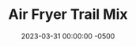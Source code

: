 ---
layout: post
title:  "Air Fryer Trail Mix"
date:   2023-03-31 00:00:00 -0500
categories: 
- Recipes
- Finger Foods
permalink: /recipes/air-fried-trail-mix
image: /assets/Food/Finger Food/Air Fry Trail Mix/air-fry-trail-cover.jpg
ing: airfrytrail-ing
facts: airfrytrail-facts
section1: Roasted Chickpeas
start2: Almonds
section2: Paprika Spiced Nutes
start3: Banana, overripe
section3: Banana Chips
start4: 
section4: 
start5: 
section5: 
Prep: 15
Rest: 
Cook: 30
Source1: 
Source2: 
whisk: https://s.samsungfood.com/yduY5
tags: 
- fried
- snack
- nuts
- banana
- chickpea
- roast
- sweet
- salty
Description: Using your air fryer is a fun way to make a good trail mix, and this one uses roasted chickpeas, paprika spiced nuts, and banana chips. Simply roast all 3 and toss with your desired spices before combing together. It goes great on a salad or a bowl of yogurt, or even on its own!  For a standard fruit and nuts trail mix, see my Or you can make my <a href="trail-mix">Mixed Nuts and Chocolate Trail Mix</a>
Instructions: 
- Preheat your air fryer to 400F, and drain and rinse the chickpeas. Lightly spray the bottom of the basket with oil, and add in the chickpeas. Add another light spray of oil on top.<br><br>

- Air fry for about 14 minutes until browned and crispy, flipping halfway and adding another spray of oil. Remove to a bowl, and toss with the spices (hot sauce, garlic and onion powder, and salt). Set aside<br><br>
- <center><img src="/assets/Food/Finger Food/Air Fry Trail Mix/air-fry-trail-chickpea.jpg" alt="" class="instruction-image"></center><br>

- Heat air fryer back up to 400F. Again, lightly spray the basket, add the nuts, and top with another light spray<br><br>

- Air fry nuts at 400F for about 5 minutes. Remove to another bowl, and toss with the paprika and soy sauce. Set aside<br><br>
- <center><img src="/assets/Food/Finger Food/Air Fry Trail Mix/air-fry-trail-nuts.jpg" alt="" class="instruction-image"></center><br>

- Lower the air fryer to 350F. Slice your banana very thin, about 1/4" thick. Lightly spray the basket, and add the banana. Lightly spray the top<br><br>

- Air fry at 350F for about 10 minutes, or until golden. Remove the base of the air fryer and use as a cooling rack until the bananas are completely cooled. This is why I did the banana last, so I didn't have to take soft bananas out of the air fryer. Toss with the oil, cinnamon, and salt when totally cooled.<br><br>
- <center><img src="/assets/Food/Finger Food/Air Fry Trail Mix/air-fry-trail-banana.jpg" alt="" class="instruction-image"></center><br>

- Mix the 3 bowls together, and break up the banana chips as small as the nuts and chickpeas. Transfer to a Ziploc bag and store in the fridge
---